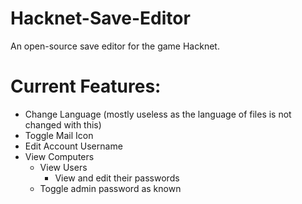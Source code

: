# Hacknet-Save-Editor
An open-source save editor for the game Hacknet.

# Current Features:
* Change Language (mostly useless as the language of files is not changed with this)
* Toggle Mail Icon
* Edit Account Username
* View Computers
  * View Users
    * View and edit their passwords
  * Toggle admin password as known
